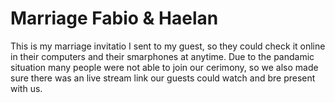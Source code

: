 # Marriage Fabio & Haelan

This is my marriage invitatio I sent to my guest, so they could check it online in their computers and their smarphones at anytime. Due to the pandamic situation many people were not able to join our cerimony, so we also made sure there was an live stream link our guests could watch and bre present with us.
